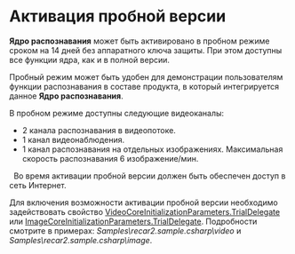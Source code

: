 # Активация пробной версии

**Ядро распознавания** может быть активировано в пробном режиме сроком на 14 дней без аппаратного ключа защиты. При этом доступны все функции ядра, как и в полной версии.


Пробный режим может быть удобен для демонстрации пользователям функции распознавания в составе продукта, в который интегрируется данное **Ядро распознавания**.


В пробном режиме доступны следующие видеоканалы:
&nbsp;<ul><li>
2 канала распознавания в видеопотоке.</li><li>
1 канал видеонаблюдения.</li><li>
1 канал распознавания на отдельных изображениях. Максимальная скорость распознавания 6 изображение/мин.</li></ul>&nbsp;
Во время активации пробной версии должен быть обеспечен доступ в сеть Интернет.


Для включения возможности активации пробной версии необходимо задействовать свойство <a href="5a24b3fd-2e62-b471-d870-7dcc92272a6f">VideoCoreInitializationParameters.TrialDelegate</a> или <a href="5a24b3fd-2e62-b471-d870-7dcc92272a6f">ImageCoreInitializationParameters.TrialDelegate</a>. Подробности смотрите в примерах: _Samples\recar2.sample.csharp\video_ и _Samples\recar2.sample.csharp\image_.


